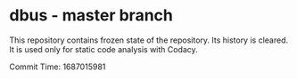 # dbus - master branch

This repository contains frozen state of the repository.
Its history is cleared. It is used only for static code
analysis with Codacy.

Commit Time: 1687015981